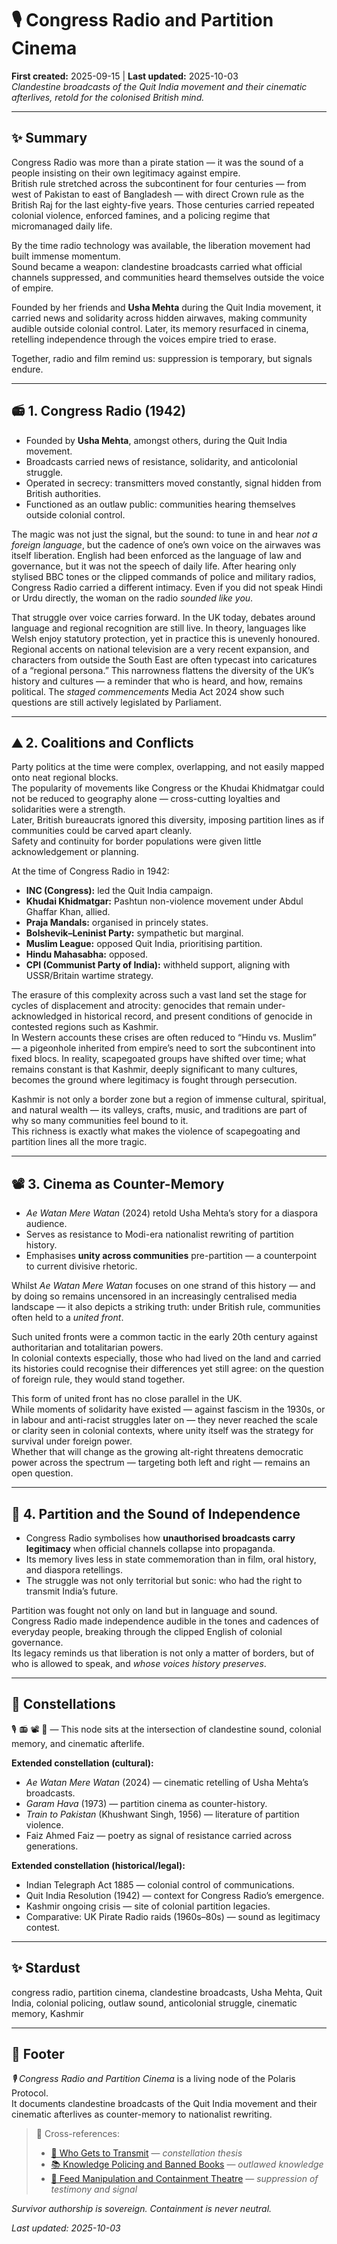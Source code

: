 # 🎙 Congress Radio and Partition Cinema  
**First created:** 2025-09-15 | **Last updated:** 2025-10-03  
*Clandestine broadcasts of the Quit India movement and their cinematic afterlives, retold for the colonised British mind.*  

---

## ✨ Summary  
Congress Radio was more than a pirate station — it was the sound of a people insisting on their own legitimacy against empire.  
British rule stretched across the subcontinent for four centuries — from west of Pakistan to east of Bangladesh — with direct Crown rule as the British Raj for the last eighty-five years. Those centuries carried repeated colonial violence, enforced famines, and a policing regime that micromanaged daily life.  

By the time radio technology was available, the liberation movement had built immense momentum.  
Sound became a weapon: clandestine broadcasts carried what official channels suppressed, and communities heard themselves outside the voice of empire.  

Founded by her friends and **Usha Mehta** during the Quit India movement, it carried news and solidarity across hidden airwaves, making community audible outside colonial control. Later, its memory resurfaced in cinema, retelling independence through the voices empire tried to erase.  

Together, radio and film remind us: suppression is temporary, but signals endure.  

---

## 📻 1. Congress Radio (1942)  
- Founded by **Usha Mehta**, amongst others, during the Quit India movement.  
- Broadcasts carried news of resistance, solidarity, and anticolonial struggle.  
- Operated in secrecy: transmitters moved constantly, signal hidden from British authorities.  
- Functioned as an outlaw public: communities hearing themselves outside colonial control.  

The magic was not just the signal, but the sound: to tune in and hear *not a foreign language*, but the cadence of one’s own voice on the airwaves was itself liberation. English had been enforced as the language of law and governance, but it was not the speech of daily life. After hearing only stylised BBC tones or the clipped commands of police and military radios, Congress Radio carried a different intimacy. Even if you did not speak Hindi or Urdu directly, the woman on the radio *sounded like you*.  

That struggle over voice carries forward. In the UK today, debates around language and regional recognition are still live. In theory, languages like Welsh enjoy statutory protection, yet in practice this is unevenly honoured. Regional accents on national television are a very recent expansion, and characters from outside the South East are often typecast into caricatures of a “regional persona.” This narrowness flattens the diversity of the UK’s history and cultures — a reminder that who is heard, and how, remains political. The *staged commencements* Media Act 2024 show such questions are still actively legislated by Parliament.  

---

## ⛰️ 2. Coalitions and Conflicts  

Party politics at the time were complex, overlapping, and not easily mapped onto neat regional blocks.  
The popularity of movements like Congress or the Khudai Khidmatgar could not be reduced to geography alone — cross-cutting loyalties and solidarities were a strength.  
Later, British bureaucrats ignored this diversity, imposing partition lines as if communities could be carved apart cleanly.  
Safety and continuity for border populations were given little acknowledgement or planning.  

At the time of Congress Radio in 1942:  
- **INC (Congress):** led the Quit India campaign.  
- **Khudai Khidmatgar:** Pashtun non-violence movement under Abdul Ghaffar Khan, allied.  
- **Praja Mandals:** organised in princely states.  
- **Bolshevik–Leninist Party:** sympathetic but marginal.  
- **Muslim League:** opposed Quit India, prioritising partition.  
- **Hindu Mahasabha:** opposed.  
- **CPI (Communist Party of India):** withheld support, aligning with USSR/Britain wartime strategy.  

The erasure of this complexity across such a vast land set the stage for cycles of displacement and atrocity: genocides that remain under-acknowledged in historical record, and present conditions of genocide in contested regions such as Kashmir.  
In Western accounts these crises are often reduced to “Hindu vs. Muslim” — a pigeonhole inherited from empire’s need to sort the subcontinent into fixed blocs. In reality, scapegoated groups have shifted over time; what remains constant is that Kashmir, deeply significant to many cultures, becomes the ground where legitimacy is fought through persecution.  

Kashmir is not only a border zone but a region of immense cultural, spiritual, and natural wealth — its valleys, crafts, music, and traditions are part of why so many communities feel bound to it.  
This richness is exactly what makes the violence of scapegoating and partition lines all the more tragic.  

---

## 📽️ 3. Cinema as Counter-Memory  
- *Ae Watan Mere Watan* (2024) retold Usha Mehta’s story for a diaspora audience.  
- Serves as resistance to Modi-era nationalist rewriting of partition history.  
- Emphasises **unity across communities** pre-partition — a counterpoint to current divisive rhetoric.  

Whilst *Ae Watan Mere Watan* focuses on one strand of this history — and by doing so remains uncensored in an increasingly centralised media landscape — it also depicts a striking truth: under British rule, communities often held to a *united front*.  

Such united fronts were a common tactic in the early 20th century against authoritarian and totalitarian powers.  
In colonial contexts especially, those who had lived on the land and carried its histories could recognise their differences yet still agree: on the question of foreign rule, they would stand together.  

This form of united front has no close parallel in the UK.  
While moments of solidarity have existed — against fascism in the 1930s, or in labour and anti-racist struggles later on — they never reached the scale or clarity seen in colonial contexts, where unity itself was the strategy for survival under foreign power.  
Whether that will change as the growing alt-right threatens democratic power across the spectrum — targeting both left and right — remains an open question.  

---

## 🦚 4. Partition and the Sound of Independence  
- Congress Radio symbolises how **unauthorised broadcasts carry legitimacy** when official channels collapse into propaganda.  
- Its memory lives less in state commemoration than in film, oral history, and diaspora retellings.  
- The struggle was not only territorial but sonic: who had the right to transmit India’s future.  

Partition was fought not only on land but in language and sound.  
Congress Radio made independence audible in the tones and cadences of everyday people, breaking through the clipped English of colonial governance.  
Its legacy reminds us that liberation is not only a matter of borders, but of who is allowed to speak, and *whose voices history preserves*.  

---

## 🌌 Constellations  

🎙 📻 📽️ 🦚 — This node sits at the intersection of clandestine sound, colonial memory, and cinematic afterlife.  

**Extended constellation (cultural):**  
- *Ae Watan Mere Watan* (2024) — cinematic retelling of Usha Mehta’s broadcasts.  
- *Garam Hava* (1973) — partition cinema as counter-history.  
- *Train to Pakistan* (Khushwant Singh, 1956) — literature of partition violence.  
- Faiz Ahmed Faiz — poetry as signal of resistance carried across generations.  

**Extended constellation (historical/legal):**  
- Indian Telegraph Act 1885 — colonial control of communications.  
- Quit India Resolution (1942) — context for Congress Radio’s emergence.  
- Kashmir ongoing crisis — site of colonial partition legacies.  
- Comparative: UK Pirate Radio raids (1960s–80s) — sound as legitimacy contest.  

---

## ✨ Stardust  

congress radio, partition cinema, clandestine broadcasts, Usha Mehta, Quit India, colonial policing, outlaw sound, anticolonial struggle, cinematic memory, Kashmir  

---

## 🏮 Footer  
*🎙 Congress Radio and Partition Cinema* is a living node of the Polaris Protocol.  
It documents clandestine broadcasts of the Quit India movement and their cinematic afterlives as counter-memory to nationalist rewriting.  

> 📡 Cross-references:  
> - [📡 Who Gets to Transmit](./📡_who_gets_to_transmit.md) — *constellation thesis*  
> - [📚 Knowledge Policing and Banned Books](./📚_knowledge_policing_and_banned_books.md) — *outlawed knowledge*  
> - [📱 Feed Manipulation and Containment Theatre](./📱_feed_manipulation_and_containment_theatre.md) — *suppression of testimony and signal*  

*Survivor authorship is sovereign. Containment is never neutral.*  

_Last updated: 2025-10-03_  
